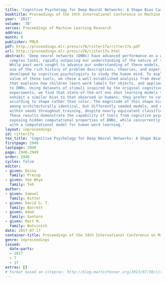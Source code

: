 ```yaml
---
title: 'Cognitive Psychology for Deep Neural Networks: A Shape Bias Case Study'
booktitle: Proceedings of the 34th International Conference on Machine Learning
year: '2017'
volume: '70'
series: Proceedings of Machine Learning Research
address: 
month: 0
publisher: PMLR
pdf: http://proceedings.mlr.press/v70/ritter17a/ritter17a.pdf
url: http://proceedings.mlr.press/v70/ritter17a.html
abstract: 'Deep neural networks (DNNs) have advanced performance on a wide range of
  complex tasks, rapidly outpacing our understanding of the nature of their solutions.
  While past work sought to advance our understanding of these models, none has made
  use of the rich history of problem descriptions, theories, and experimental methods
  developed by cognitive psychologists to study the human mind. To explore the potential
  value of these tools, we chose a well-established analysis from developmental psychology
  that explains how children learn word labels for objects, and applied that analysis
  to DNNs. Using datasets of stimuli inspired by the original cognitive psychology
  experiments, we find that state-of-the-art one shot learning models trained on ImageNet
  exhibit a similar bias to that observed in humans: they prefer to categorize objects
  according to shape rather than color. The magnitude of this shape bias varies greatly
  among architecturally identical, but differently seeded models, and even fluctuates
  within seeds throughout training, despite nearly equivalent classification performance.
  These results demonstrate the capability of tools from cognitive psychology for
  exposing hidden computational properties of DNNs, while concurrently providing us
  with a computational model for human word learning.'
layout: inproceedings
id: ritter17a
tex_title: 'Cognitive Psychology for Deep Neural Networks: A Shape Bias Case Study'
firstpage: 2940
lastpage: 2949
page: 2940-2949
order: 2940
cycles: false
editor:
- given: Doina
  family: Precup
- given: Yee Whye
  family: Teh
author:
- given: Samuel
  family: Ritter
- given: David G. T.
  family: Barrett
- given: Adam
  family: Santoro
- given: Matt M.
  family: Botvinick
date: 2017-07-17
container-title: Proceedings of the 34th International Conference on Machine Learning
genre: inproceedings
issued:
  date-parts:
  - 2017
  - 7
  - 17
extras: []
# Format based on citeproc: http://blog.martinfenner.org/2013/07/30/citeproc-yaml-for-bibliographies/
---
```

